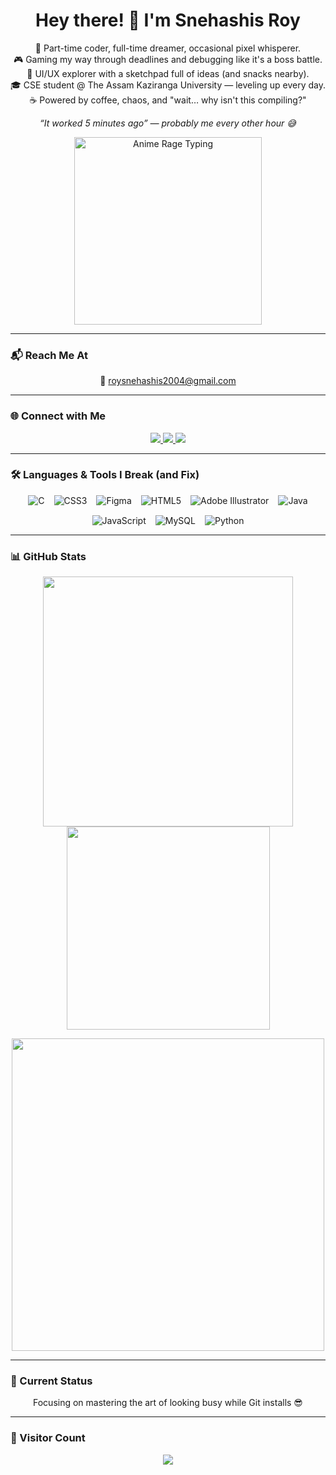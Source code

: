 <h1 align="center">Hey there! 👋 I'm Snehashis Roy</h1>

<p align="center">
  🚀 Part-time coder, full-time dreamer, occasional pixel whisperer. <br>
  🎮 Gaming my way through deadlines and debugging like it's a boss battle. <br>
  🎨 UI/UX explorer with a sketchpad full of ideas (and snacks nearby). <br>
  🎓 CSE student @ The Assam Kaziranga University — leveling up every day. <br>
  ☕ Powered by coffee, chaos, and "wait… why isn't this compiling?"
</p>

<p align="center">
  <em>“It worked 5 minutes ago” — probably me every other hour 😅</em>
</p>

<p align="center">
  <img src="https://media3.giphy.com/media/v1.Y2lkPTc5MGI3NjExNnk3ajZmZnoyZDE2NDMwYTd5MzluM2t2dWJpeWZ6cGQ2YXpoMHRvbSZlcD12MV9pbnRlcm5hbF9naWZfYnlfaWQmY3Q9Zw/HoffxyN8ghVuw/giphy.gif" width="300" alt="Anime Rage Typing">
</p>

---

### 📬 Reach Me At

<p align="center">
  📧 <a href="mailto:roysnehashis2004@gmail.com">roysnehashis2004@gmail.com</a>
</p>

---

### 🌐 Connect with Me

<p align="center">
  <a href="https://www.linkedin.com/in/snehashis-roy-40691725a">
    <img src="https://img.shields.io/badge/LinkedIn-0077B5?style=for-the-badge&logo=linkedin&logoColor=white">
  </a>
  <a href="https://www.facebook.com/profile.php?id=100024985310603">
    <img src="https://img.shields.io/badge/Facebook-1877F2?style=for-the-badge&logo=facebook&logoColor=white">
  </a>
  <a href="https://www.instagram.com/_.roybabu._">
    <img src="https://img.shields.io/badge/Instagram-E4405F?style=for-the-badge&logo=instagram&logoColor=white">
  </a>
</p>

---

### 🛠️ Languages & Tools I Break (and Fix)

<div style="display: flex; flex-wrap: wrap; justify-content: center; gap: 15px;">

  <img src="https://img.shields.io/badge/C-00599C?style=for-the-badge&logo=c&logoColor=white" alt="C">
  <img src="https://img.shields.io/badge/CSS3-1572B6?style=for-the-badge&logo=css3&logoColor=white" alt="CSS3">
  <img src="https://img.shields.io/badge/Figma-F24E1E?style=for-the-badge&logo=figma&logoColor=white" alt="Figma">

  <img src="https://img.shields.io/badge/HTML5-E34F26?style=for-the-badge&logo=html5&logoColor=white" alt="HTML5">
  <img src="https://img.shields.io/badge/Adobe%20Illustrator-FF9A00?style=for-the-badge&logo=adobeillustrator&logoColor=white" alt="Adobe Illustrator">
  <img src="https://img.shields.io/badge/Java-007396?style=for-the-badge&logo=java&logoColor=white" alt="Java">

  <img src="https://img.shields.io/badge/JavaScript-F7DF1E?style=for-the-badge&logo=javascript&logoColor=black" alt="JavaScript">
  <img src="https://img.shields.io/badge/MySQL-4479A1?style=for-the-badge&logo=mysql&logoColor=white" alt="MySQL">
  <img src="https://img.shields.io/badge/Python-3776AB?style=for-the-badge&logo=python&logoColor=white" alt="Python">

</div>

---

### 📊 GitHub Stats

<p align="center">
  <img src="https://github-readme-stats.vercel.app/api?username=Nielr2004&show_icons=true&count_private=true&theme=radical" width="400">
  <img src="https://github-readme-stats.vercel.app/api/top-langs/?username=Nielr2004&layout=compact&theme=radical" width="325">
</p>

<p align="center">
  <img src="https://github-readme-streak-stats.herokuapp.com/?user=Nielr2004&theme=radical" width="500">
</p>

---

### 🎯 Current Status

<p align="center">
  Focusing on mastering the art of looking busy while Git installs 😎
</p>

---

### 👀 Visitor Count

<p align="center">
  <img src="https://profile-counter.glitch.me/Nielr2004/count.svg">
</p>
